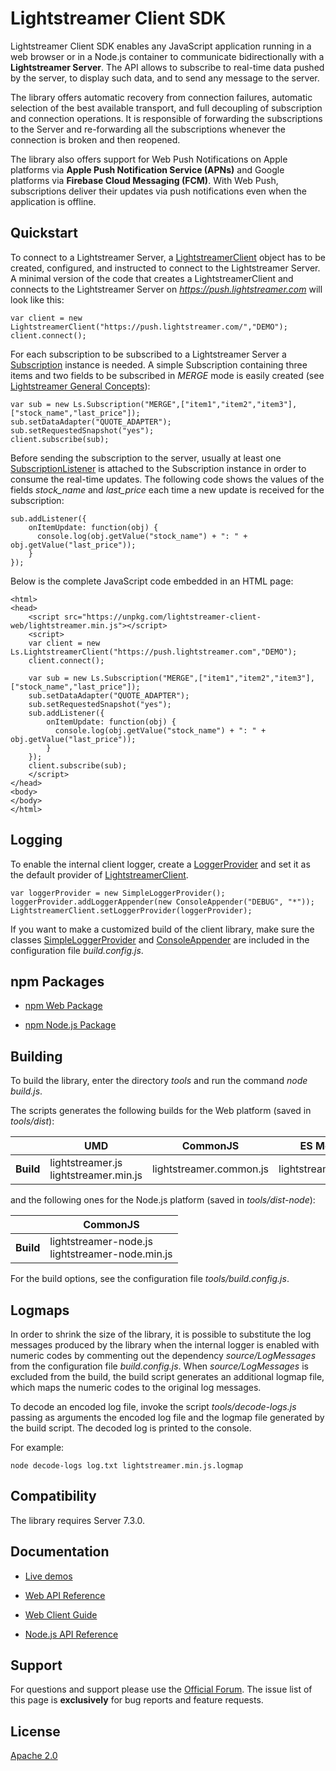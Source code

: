 # Lightstreamer Client SDK

Lightstreamer Client SDK enables any JavaScript application running in a web browser or in a Node.js container to communicate bidirectionally with a **Lightstreamer Server**. The API allows to subscribe to real-time data pushed by the server, to display such data, and to send any message to the server.

The library offers automatic recovery from connection failures, automatic selection of the best available transport, and full decoupling of subscription and connection operations. It is responsible of forwarding the subscriptions to the Server and re-forwarding all the subscriptions whenever the connection is broken and then reopened.

The library also offers support for Web Push Notifications on Apple platforms via **Apple Push Notification Service (APNs)** and  Google platforms  via  **Firebase Cloud Messaging (FCM)**. With Web Push, subscriptions deliver their updates via push notifications even when the application is offline. 

## Quickstart

To connect to a Lightstreamer Server, a [LightstreamerClient](https://lightstreamer.com/api/ls-web-client/latest/LightstreamerClient.html) object has to be created, configured, and instructed to connect to the Lightstreamer Server. 
A minimal version of the code that creates a LightstreamerClient and connects to the Lightstreamer Server on *https://push.lightstreamer.com* will look like this:

```
var client = new LightstreamerClient("https://push.lightstreamer.com/","DEMO");
client.connect();
```

For each subscription to be subscribed to a Lightstreamer Server a [Subscription](https://lightstreamer.com/api/ls-web-client/latest/Subscription.html) instance is needed.
A simple Subscription containing three items and two fields to be subscribed in *MERGE* mode is easily created (see [Lightstreamer General Concepts](https://lightstreamer.com/docs/ls-server/latest/General%20Concepts.pdf)):

```
var sub = new Ls.Subscription("MERGE",["item1","item2","item3"],["stock_name","last_price"]);
sub.setDataAdapter("QUOTE_ADAPTER");
sub.setRequestedSnapshot("yes");
client.subscribe(sub);
```

Before sending the subscription to the server, usually at least one [SubscriptionListener](https://lightstreamer.com/api/ls-web-client/latest/SubscriptionListener.html) is attached to the Subscription instance in order to consume the real-time updates. The following code shows the values of the fields *stock_name* and *last_price* each time a new update is received for the subscription:

```
sub.addListener({
    onItemUpdate: function(obj) {
      console.log(obj.getValue("stock_name") + ": " + obj.getValue("last_price"));
    }
});
```

Below is the complete JavaScript code embedded in an HTML page:

```
<html>
<head>
    <script src="https://unpkg.com/lightstreamer-client-web/lightstreamer.min.js"></script>
    <script>
    var client = new Ls.LightstreamerClient("https://push.lightstreamer.com","DEMO");  
    client.connect();
    
    var sub = new Ls.Subscription("MERGE",["item1","item2","item3"],["stock_name","last_price"]);
    sub.setDataAdapter("QUOTE_ADAPTER");
    sub.setRequestedSnapshot("yes");
    sub.addListener({
        onItemUpdate: function(obj) {
          console.log(obj.getValue("stock_name") + ": " + obj.getValue("last_price"));
        }
    });
    client.subscribe(sub);
    </script>
</head>
<body>
</body>
</html>
```

## Logging

To enable the internal client logger, create a [LoggerProvider](https://lightstreamer.com/api/ls-web-client/latest/LoggerProvider.html) and set it as the default provider of [LightstreamerClient](https://lightstreamer.com/api/ls-web-client/latest/LightstreamerClient.html).

```
var loggerProvider = new SimpleLoggerProvider();
loggerProvider.addLoggerAppender(new ConsoleAppender("DEBUG", "*"));
LightstreamerClient.setLoggerProvider(loggerProvider);
```

If you want to make a customized build of the client library, make sure the classes [SimpleLoggerProvider](https://lightstreamer.com/api/ls-web-client/latest/SimpleLoggerProvider.html) and [ConsoleAppender](https://lightstreamer.com/api/ls-web-client/latest/ConsoleAppender.html) are included in the configuration file *build.config.js*.

## npm Packages ##

- [npm Web Package](https://www.npmjs.com/package/lightstreamer-client-web)

- [npm Node.js Package](https://www.npmjs.com/package/lightstreamer-client-node)

## Building ##

To build the library, enter the directory *tools* and run the command *node build.js*.

The scripts generates the following builds for the Web platform (saved in *tools/dist*):

|           | **UMD**                                               | **CommonJS**                  | **ES Module**              |
|-----------|-------------------------------------------------------|-------------------------------|----------------------------|
| **Build** | lightstreamer.js<br> lightstreamer.min.js             | lightstreamer.common.js       | lightstreamer.esm.js       |

and the following ones for the Node.js platform (saved in *tools/dist-node*):

|           | **CommonJS**                                          | 
|-----------|-------------------------------------------------------|
| **Build** | lightstreamer-node.js<br> lightstreamer-node.min.js   |

For the build options, see the configuration file *tools/build.config.js*.

## Logmaps

In order to shrink the size of the library, it is possible to substitute the log messages produced by the library when the internal logger is enabled with numeric codes by commenting out the dependency *source/LogMessages* from the configuration file *build.config.js*. When *source/LogMessages* is excluded from the build, the build script generates an additional logmap file, which maps the numeric codes to the original log messages.

To decode an encoded log file, invoke the script *tools/decode-logs.js* passing as arguments the encoded log file and the logmap file generated by the build script. The decoded log is printed to the console.

For example:

```
node decode-logs log.txt lightstreamer.min.js.logmap
```

## Compatibility ##

The library requires Server 7.3.0. 

## Documentation

- [Live demos](https://demos.lightstreamer.com/)

- [Web API Reference](https://lightstreamer.com/api/ls-web-client/latest/)

- [Web Client Guide](docs/WebClientGuide.adoc)

- [Node.js API Reference](https://www.lightstreamer.com/api/ls-nodejs-client/latest/)

## Support

For questions and support please use the [Official Forum](https://forums.lightstreamer.com/). The issue list of this page is **exclusively** for bug reports and feature requests.

## License

[Apache 2.0](https://opensource.org/licenses/Apache-2.0)
